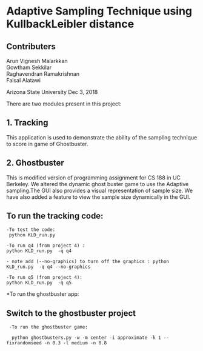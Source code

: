 # Adaptive  Sampling  Technique  using  KullbackLeibler  distance

## Contributers

Arun Vignesh Malarkkan  
Gowtham Sekkilar  
Raghavendran Ramakrishnan  
Faisal Alatawi  

Arizona State University
Dec 3, 2018

There are two modules present in this project:

## 1. Tracking 
This application is used to demonstrate the ability of the sampling technique to score in game of Ghostbuster.

## 2. Ghostbuster
This is modified version of programming assignment for CS 188 in UC Berkeley.
We altered the dynamic ghost buster game to use the Adaptive sampling.The GUI also provides a visual representation of sample size. We have also added a feature to view the sample size dynamically in the GUI.

## To run the tracking code:

    -To test the code:
     python KLD_run.py

    -To run q4 (from project 4) :
    python KLD_run.py  -q q4
    
    - note add (--no-graphics) to turn off the graphics : python KLD_run.py  -q q4 --no-graphics

    -To run q5 (from project 4):
    python KLD_run.py  -q q5

*To run the ghostbuster app:

## Switch to the ghostbuster project

     -To run the ghostbuster game:

      python ghostbusters.py -w -m center -i approximate -k 1 --fixrandomseed -n 0.3 -l medium -n 0.8


